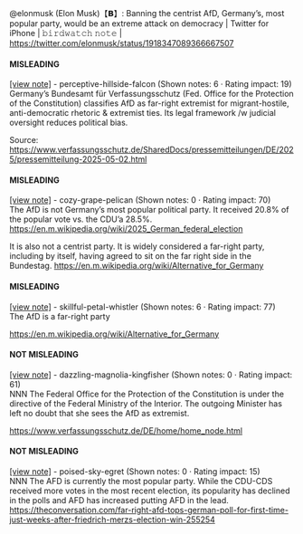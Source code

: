 @elonmusk (Elon Musk)【𝗕】: Banning the centrist AfD, Germany’s, most popular party, would be an extreme attack on democracy | Twitter for iPhone | 𝚋𝚒𝚛𝚍𝚠𝚊𝚝𝚌𝚑 𝚗𝚘𝚝𝚎 | https://twitter.com/elonmusk/status/1918347089366667507

#### MISLEADING

[[view note]](https://x.com/i/birdwatch/n/1918365209389088826) - perceptive-hillside-falcon (Shown notes: 6 · Rating impact: 19)\
Germany’s Bundesamt für Verfassungsschutz (Fed. Office for the Protection of the Constitution) classifies AfD as far-right extremist for migrant-hostile, anti-democratic rhetoric & extremist ties. Its legal framework /w judicial oversight reduces political bias. 

Source: https://www.verfassungsschutz.de/SharedDocs/pressemitteilungen/DE/2025/pressemitteilung-2025-05-02.html

#### MISLEADING

[[view note]](https://x.com/i/birdwatch/n/1918352894262427950) - cozy-grape-pelican (Shown notes: 0 · Rating impact: 70)\
The AfD is not Germany’s most popular political party. It received 20.8% of the popular vote vs. the CDU’a 28.5%.
https://en.m.wikipedia.org/wiki/2025_German_federal_election

It is also not a centrist party. It is widely considered a far-right party, including by itself, having agreed to sit on the far right side in the Bundestag.
https://en.m.wikipedia.org/wiki/Alternative_for_Germany

#### MISLEADING

[[view note]](https://x.com/i/birdwatch/n/1918349789256954151) - skillful-petal-whistler (Shown notes: 6 · Rating impact: 77)\
The AfD is a far-right party

https://en.m.wikipedia.org/wiki/Alternative_for_Germany

#### NOT MISLEADING

[[view note]](https://x.com/i/birdwatch/n/1918371510856892800) - dazzling-magnolia-kingfisher (Shown notes: 0 · Rating impact: 61)\
NNN The Federal Office for the Protection of the Constitution is under the directive of the Federal Ministry of the Interior. The outgoing Minister has left no doubt that she sees the AfD as extremist. 

https://www.verfassungsschutz.de/DE/home/home_node.html

#### NOT MISLEADING

[[view note]](https://x.com/i/birdwatch/n/1918362639065071754) - poised-sky-egret (Shown notes: 0 · Rating impact: 15)\
NNN
The AFD is currently the most popular party. 
While the CDU-CDS received more votes in the most recent election, its popularity has declined in the polls and AFD has increased putting AFD in the lead.
https://theconversation.com/far-right-afd-tops-german-poll-for-first-time-just-weeks-after-friedrich-merzs-election-win-255254
